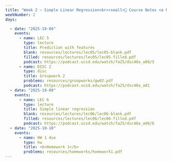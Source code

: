```yaml
---
title: "Week 2 – Simple Linear Regression<br><small>📕 Course Notes <a href='https://sawyer-jack-1.github.io/assets/teaching/tfds_book.pdf#page=33'>Section 2.1</a>, <a href='https://www.xkcd.com/1725/'>xkcd</a>.</small>"
weekNumber: 2
days:

  - date: "2025-10-06"
    events:
      - name: LEC 5
        type: lecture
        title: Prediction with features
        blank: resources/lectures/lec05/lec05-blank.pdf
        filled: resources/lectures/lec05/lec05-filled.pdf
        podcast: https://podcast.ucsd.edu/watch/fa25/dsc40a_a00/5    
      - name: DISC 2
        type: disc
        title: Groupwork 2
        problems: resources/groupworks/gw02.pdf
        podcast: https://podcast.ucsd.edu/watch/fa25/dsc40a_a01
  - date: "2025-10-08"
    events:
      - name: LEC 6
        type: lecture
        title: Simple linear regression
        blank: resources/lectures/lec06/lec06-blank.pdf
        filled: resources/lectures/lec06/lec06-filled.pdf
        podcast: https://podcast.ucsd.edu/watch/fa25/dsc40a_a00/6           
  - date: "2025-10-10"
    events:
      - name: HW 1 due
        type: hw
        title: <b>Homework 1</b>
        problems: resources/homeworks/homework1.pdf
---
```

